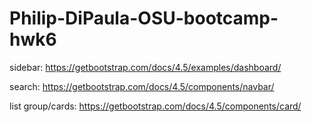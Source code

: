 # Philip-DiPaula-OSU-bootcamp-hwk6




sidebar:
https://getbootstrap.com/docs/4.5/examples/dashboard/

search:
https://getbootstrap.com/docs/4.5/components/navbar/

list group/cards:
https://getbootstrap.com/docs/4.5/components/card/